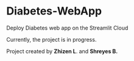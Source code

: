 # Diabetes-WebApp
Deploy Diabetes web app on the Streamlit Cloud

Currently, the project is in progress.

Project created by **Zhizen L**. and **Shreyes B.**
